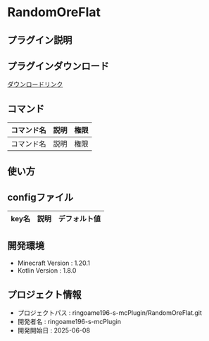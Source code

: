 # RandomOreFlat

## プラグイン説明

## プラグインダウンロード
[ダウンロードリンク](https://github.com/ringoame196-s-mcPlugin/RandomOreFlat/releases/latest)

## コマンド
| コマンド名   |     説明      | 権限 |
| --- | ----------- | ------- |
| コマンド名 | 説明 | 権限 |

## 使い方

## configファイル
| key名   |     説明      | デフォルト値 |
| --- | ----------- | ------- |
 
## 開発環境
- Minecraft Version : 1.20.1
- Kotlin Version : 1.8.0

## プロジェクト情報
- プロジェクトパス : ringoame196-s-mcPlugin/RandomOreFlat.git
- 開発者名 : ringoame196-s-mcPlugin
- 開発開始日 : 2025-06-08
